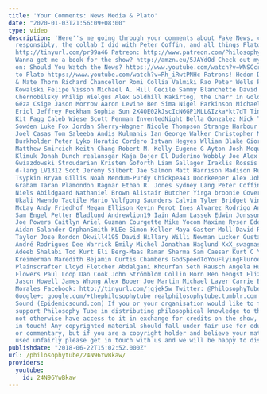 ```yaml
---
title: 'Your Comments: News Media & Plato'
date: "2020-01-03T21:56:09+08:00"
type: video
description: 'Here''s me going through your comments about Fake News, consuming media
  responsibly, the collab I did with Peter Coffin, and all things Plato! Subscribe!
  http://tinyurl.com/pr99a46 Patreon: http://www.patreon.com/PhilosophyTube Paypal.me/PhilosophyTube
  Wanna get me a book for the show? http://amzn.eu/5JAYdOd Check out my other videos
  on: Should You Watch the News? https://www.youtube.com/watch?v=WNSCcrfWDEM Intro
  to Plato https://www.youtube.com/watch?v=Rh_iRwtPNHc Patrons! Hedon D’Ennui Audrin
  & Nate Thorn Richard Chancellor Romi Collia Valmiki Rao Peter Wells Panot Andrew
  Kowalski Felipe Visson Michael A. Hill Cecile Sammy Blanchette David Alder Yana
  Chernobilsky Philip Wielgus Alex Goldhill Kakirtog, the Charr in Gold Abdullah Altuwaijri
  Géza Csige Jason Morrow Aaron Levine Ben Sima Nigel Parkinson Michael Zafiropoulos
  Eriol Jeffrey Peckham Sophia Sun 2X4OE02kJscIcN6GP1MLL&Izka*kt7dT Tink Chad Zmolek
  Kit Fagg Caleb Wiese Scott Penman InventedNight Bella Gonzalez Nick Travaglini Devon
  Sowden Luke Fox Jordan Sherry-Wagner Nicole Thompson Strange Harbour Scott Stevens
  Joel Casas Tom Saleeba Andis Kulmanis Ian George Walker Christopher Meyer Alton
  Burkholder Peter Lyko Horatio Cordero Istvan Hegyes Wlliam Blake Giorgio Filcanelli
  Matthew Smircich Keith Chang Robert M. Kelly Eugene G Ayton Josh Mcquiston Kirill
  Klimuk Jonah Dunch realansgar Kaja Bojer El Duderino Wobbly Joe Alex Wennberg Joshua
  Gwiazdowski Stroudarian Kristen Goforth Liam Gallager Iraklis Rossis Durga Devi
  d-lang LV1312 Scot Jeremy Silbert Jae Salmon Matt Harrison Madison Rumschik Jacob
  Tsypkin Bryan Gillis Noah Mendum-Purdy Chickpea43 Doorkeeper Alex Johnson Stephen
  Graham Taran Plamondon Ragnar Ethan R. Jones Sydney Lang Peter Coffin Felicia Martinez
  Niels Abildgaard Nathaniel Brown Alistair Butcher Yirga broonie Cover Solutions
  Ukali Mwendo Tactile Mario Vulfgong Saunders Calvin Tyler Bridget Vinegar Wendy
  McLay Andy Friedhof Megan Ellison Kevin Perot Ines Alvarez Rodrigo Anastasiya Rybalkina
  Sam Engel Petter Bladlund Andrewlion19 Iain Adam Lassek Edwin Jonsson Archer Flynn
  Joe Powers Caitlyn Ariel Guzman Courgette Mike Yocom Maxime Ryser Eden James Mike
  Aidan Salander OrphanSmith KLEe Simon Keller Maya Gaster Moll David Robertson Drew
  Taylor Jose Rondon Okwill4195 David Hillary Willi Newman Lucker Gustav Jakobsen
  André Rodrigues Dee Warrick Emily Michel Jonathan Haglund XxX_swagmaster420_XxX
  Adeeb Shalabi Tod Kurt Eli Berg-Maas Raman Sharma Sam Caesar Kurt C Yost Daniele
  Kreimerman Maredith Bejamin Curtis Chambers GodSpeedToYouFlyingFluroescentDildoMan
  Plainscrafter Lloyd Fletcher Abdalgani Khourfan Seth Rausch Angela Huffman Kali
  Flowers Paul Loop Dan Cook John Strömblom Collin Horn Ben hengst Elizabeth Van Valkenburgh
  Jason Howell James Whong Alex Booer Joe Martin Michael Layer Carrie Ebner Joshua
  Morales Facebook: http://tinyurl.com/jgjek5w Twitter: @PhilosophyTube Email: ollysphilosophychannel@gmail.com
  Google+: google.com/+thephilosophytube realphilosophytube.tumblr.com Music by Epidemic
  Sound (Epidemicsound.com) If you or your organisation would like to financially
  support Philosophy Tube in distributing philosophical knowledge to those who might
  not otherwise have access to it in exchange for credits on the show, please get
  in touch! Any copyrighted material should fall under fair use for educational purposes
  or commentary, but if you are a copyright holder and believe your material has been
  used unfairly please get in touch with us and we will be happy to discuss it.'
publishdate: "2018-06-22T15:02:52.000Z"
url: /philosophytube/24N96YwBkaw/
providers:
  youtube:
    id: 24N96YwBkaw
---
```

